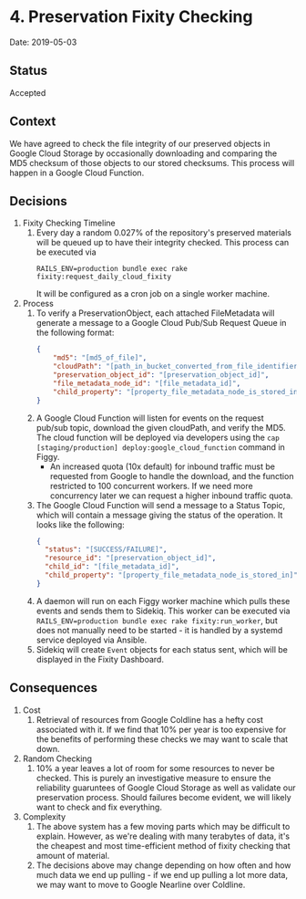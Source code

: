 # 4. Preservation Fixity Checking

Date: 2019-05-03

## Status

Accepted

## Context

We have agreed to check the file integrity of our preserved objects in Google
Cloud Storage by occasionally downloading and comparing the MD5 checksum of
those objects to our stored checksums. This process will happen in a Google
Cloud Function.

## Decisions

1. Fixity Checking Timeline
   1. Every day a random 0.027% of the repository's preserved materials 
      will be queued up to have their integrity checked. This process can be executed via
      ```
      RAILS_ENV=production bundle exec rake fixity:request_daily_cloud_fixity
      ```
      It will be configured as a cron job on a single worker machine.
2. Process
   1. To verify a PreservationObject, each attached FileMetadata will generate a
      message to a Google Cloud Pub/Sub Request Queue in the following format:
      ```json
      {
          "md5": "[md5_of_file]",
          "cloudPath": "[path_in_bucket_converted_from_file_identifier]",
          "preservation_object_id": "[preservation_object_id]",
          "file_metadata_node_id": "[file_metadata_id]",
          "child_property": "[property_file_metadata_node_is_stored_in]"
      }
      ```
   1. A Google Cloud Function will listen for events on the request pub/sub
      topic, download the given cloudPath, and verify the MD5. The cloud
      function will be deployed via developers using the
      `cap [staging/production] deploy:google_cloud_function` command in Figgy.
      - An increased quota (10x default) for inbound traffic must be requested
        from Google to handle the download, and the function restricted to 100 concurrent
        workers. If we need more concurrency later we can request a higher
        inbound traffic quota.
   1. The Google Cloud Function will send a message to a Status Topic, which
      will contain a message giving the status of the operation. It looks like
      the following:
      ```json
      {
        "status": "[SUCCESS/FAILURE]",
        "resource_id": "[preservation_object_id]",
        "child_id": "[file_metadata_id]",
        "child_property": "[property_file_metadata_node_is_stored_in]"
      }
      ```
   1. A daemon will run on each Figgy worker machine which pulls these events
      and sends them to Sidekiq. This worker can be executed via
      `RAILS_ENV=production bundle exec rake fixity:run_worker`, but does not
      manually need to be started - it is handled by a systemd service deployed
      via Ansible.
   1. Sidekiq will create `Event` objects for each status sent, which will be
      displayed in the Fixity Dashboard.

## Consequences

1. Cost
   1. Retrieval of resources from Google Coldline has a hefty cost associated
      with it. If we find that 10% per year is too expensive for the benefits of
      performing these checks we may want to scale that down.
1. Random Checking
   1. 10% a year leaves a lot of room for some resources to never be checked.
      This is purely an investigative measure to ensure the reliability
      guaruntees of Google Cloud Storage as well as validate our preservation process.
      Should failures become evident, we will likely want to check and fix
      everything.
2. Complexity
   1. The above system has a few moving parts which may be difficult to explain.
      However, as we're dealing with many terabytes of data, it's the cheapest
      and most time-efficient method of fixity checking that amount of material.
   2. The decisions above may change depending on how often and how much data we
      end up pulling - if we end up pulling a lot more data, we may want to move
      to Google Nearline over Coldline.
